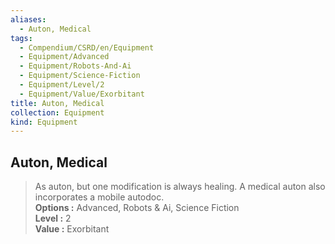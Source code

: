 ```yaml
---
aliases:
  - Auton, Medical
tags:
  - Compendium/CSRD/en/Equipment
  - Equipment/Advanced
  - Equipment/Robots-And-Ai
  - Equipment/Science-Fiction
  - Equipment/Level/2
  - Equipment/Value/Exorbitant
title: Auton, Medical
collection: Equipment
kind: Equipment
---
```

## Auton, Medical  
  
>As auton, but one modification is always healing. A medical auton also incorporates a mobile autodoc.  
> **Options :** Advanced, Robots & Ai, Science Fiction  
> **Level :** 2  
> **Value :** Exorbitant